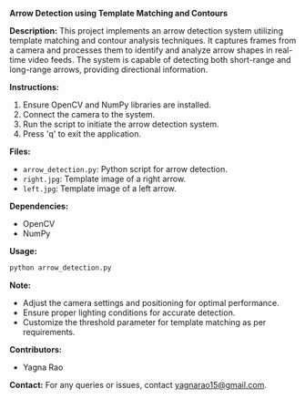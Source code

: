 **Arrow Detection using Template Matching and Contours**

**Description:**
This project implements an arrow detection system utilizing template matching and contour analysis techniques. It captures frames from a camera and processes them to identify and analyze arrow shapes in real-time video feeds. The system is capable of detecting both short-range and long-range arrows, providing directional information.

**Instructions:**
1. Ensure OpenCV and NumPy libraries are installed.
2. Connect the camera to the system.
3. Run the script to initiate the arrow detection system.
4. Press 'q' to exit the application.

**Files:**
- `arrow_detection.py`: Python script for arrow detection.
- `right.jpg`: Template image of a right arrow.
- `left.jpg`: Template image of a left arrow.

**Dependencies:**
- OpenCV
- NumPy

**Usage:**
```bash
python arrow_detection.py
```

**Note:**
- Adjust the camera settings and positioning for optimal performance.
- Ensure proper lighting conditions for accurate detection.
- Customize the threshold parameter for template matching as per requirements.

**Contributors:**
- Yagna Rao

**Contact:**
For any queries or issues, contact yagnarao15@gmail.com.
